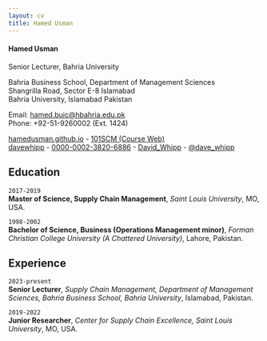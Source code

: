 ```yaml
---
layout: cv
title: Hamed Usman
---
```

<h4>Hamed Usman</h4>
Senior Lecturer, Bahria University

Bahria Business School, Department of Management Sciences<br/>
Shangrilla Road, Sector E-8 Islamabad<br/>
Bahria University, Islamabad Pakistan<br/>

Email: <a href="mailto:hamed.buic@hbahria.edu.pk">hamed.buic@hbahria.edu.pk</a><br/>
Phone: +92-51-9260002 (Ext. 1424)

<div id="webaddress">
  <a href="https://hamedusman.github.io"><i class="fas fa-home"></i> hamedusman.github.io</a> - 
  <a href="http://101scm.github.io"><i class="fas fa-users"></i>101SCM (Course Web)</a><br/>
  <a href="https://github.com/davewhipp"><i class="fab fa-github"></i> davewhipp</a> - 
  <a href="https://orcid.org/0000-0002-3820-6886"><i class="ai ai-orcid"></i> 0000-0002-3820-6886</a> - 
  <a href="https://www.researchgate.net/profile/David_Whipp"><i class="ai ai-researchgate"></i> David_Whipp</a> - 
  <a href="https://twitter.com/dave_whipp"><i class="fab fa-twitter"></i> @dave_whipp</a>
</div>

## Education

`2017-2019`<br/>
**Master of Science, Supply Chain Management**, *Saint Louis University*, MO, USA.

`1998-2002`<br/>
**Bachelor of Science, Business (Operations Management minor)**, *Forman Christian College University (A Chattered University)*, Lahore, Pakistan.

## Experience

`2023-present`<br/>
**Senior Lecturer**, *Supply Chain Management, Department of Management Sciences, Bahria Business School, Bahria University*, Islamabad, Pakistan.

`2019-2022`<br/>
**Junior Researcher**, *Center for Supply Chain Excellence, Saint Louis University*, MO, USA.
